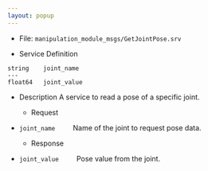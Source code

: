 ```yaml
---
layout: popup
---
```


- File: `manipulation_module_msgs/GetJointPose.srv`

- Service Definition
 ```
 string    joint_name
 ---
 float64   joint_value
 ```

- Description
A service to read a pose of a specific joint.

  - Request
* `joint_name`
&emsp;&emsp; Name of the joint to request pose data.

  - Response
* `joint_value`
&emsp;&emsp; Pose value from the joint.



